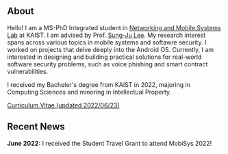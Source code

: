 ## About

Hello! I am a MS-PhD Integrated student in [Networking and Mobile Systems Lab](https://nmsl.kaist.ac.kr/) at KAIST. I am advised by Prof. [Sung-Ju Lee](https://sites.google.com/site/wewantsj/). My research interest spans across various topics in mobile systems and softawre security. I worked on projects that delve deeply into the Android OS. 
Currently, I am interested in designing and building practical solutions for real-world software security problems, such as voice phishing and smart contract vulnerabilities.

I received my Bacheler's degree from KAIST in 2022, majoring in Computing Sciences and minoring in Intellectual Property.

[Curriculum Vitae (updated 2022/06/23)](/files/SujinHan_CV.pdf)

## Recent News

**June 2022:** I received the Student Travel Grant to attend MobiSys 2022!




